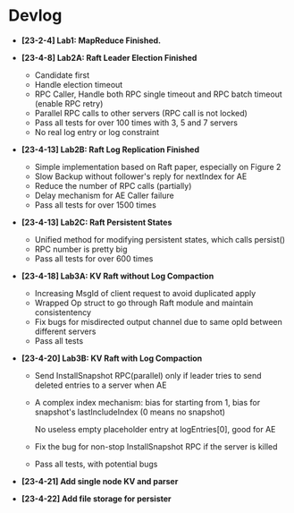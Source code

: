 # Devlog

- **[23-2-4] Lab1: MapReduce Finished.**
- **[23-4-8] Lab2A: Raft Leader Election Finished**

  - Candidate first
  - Handle election timeout
  - RPC Caller, Handle both RPC single timeout and RPC batch timeout (enable RPC retry)
  - Parallel RPC calls to other servers (RPC call is not locked)
  - Pass all tests for over 100 times with 3, 5 and 7 servers
  - No real log entry or log constraint
- **[23-4-13] Lab2B: Raft Log Replication Finished**

  - Simple implementation based on Raft paper, especially on Figure 2
  - Slow Backup without follower's reply for nextIndex for AE
  - Reduce the number of RPC calls (partially)
  - Delay mechanism for AE Caller failure
  - Pass all tests for over 1500 times
- **[23-4-13] Lab2C: Raft Persistent States**

  - Unified method for modifying persistent states, which calls persist()
  - RPC number is pretty big
  - Pass all tests for over 600 times
- **[23-4-18] Lab3A: KV Raft without Log Compaction**

  - Increasing MsgId of client request to avoid duplicated apply
  - Wrapped Op struct to go through Raft module and maintain consistentency
  - Fix bugs for misdirected output channel due to same opId between different servers
  - Pass all tests
- **[23-4-20] Lab3B: KV Raft with Log Compaction**

  - Send InstallSnapshot RPC(parallel) only if leader tries to send deleted entries to a server when AE
  - A complex index mechanism: bias for starting from 1, bias for snapshot's lastIncludeIndex (0 means no snapshot)

    No useless empty placeholder entry at logEntries[0], good for AE
  - Fix the bug for non-stop InstallSnapshot RPC if the server is killed
  - Pass all tests, with potential bugs
- **[23-4-21]  Add single node KV and parser**
- **[23-4-22]  Add file storage for persister**

